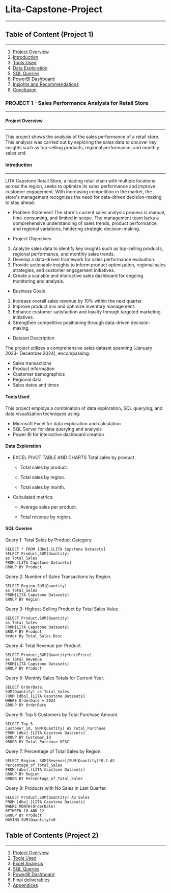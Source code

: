 # Lita-Capstone-Project
___

## Table of Content (Project 1)
___
1. [Project Overview](#project-overview)
2. [Introduction](#introduction)
3. [Tools Used](#tools-used)
4. [Data Exploration](#data-exploration)
5. [SQL Queries](#sql-queries)
6. [PowerBI Dashboard](#powerbi-dashboard)
7. [Insights and Recommendations](#insights-and-recommendation)
8. [Conclusion](#conclusion)

### PROJECT 1 - Sales Performance Analysis for Retail Store
___

#### Project Overview
___
This project shows the analysis of the sales performance of a retail store. This analysis was carried out by exploring the sales data to uncover key insights such as top-selling products, regional performance, and monthly sales end.  

#### Introduction
___
LITA Capstone Retail Store, a leading retail chain with multiple locations across the region, seeks to optimize its sales performance and improve customer engagement. With increasing competition in the market, the store's management recognizes the need for data-driven decision-making to stay ahead.


* Problem Statement
The store's current sales analysis process is manual, time-consuming, and limited in scope. The management team lacks a comprehensive understanding of sales trends, product performance, and regional variations, hindering strategic decision-making.


* Project Objectives
1. Analyze sales data to identify key insights such as top-selling products, regional performance, and monthly sales trends.
2. Develop a data-driven framework for sales performance evaluation.
3. Provide actionable insights to inform product optimization, regional sales strategies, and customer engagement initiatives.
4. Create a scalable and interactive sales dashboard for ongoing monitoring and analysis.


* Business Goals
1. Increase overall sales revenue by 10% within the next quarter.
2. Improve product mix and optimize inventory management.
3. Enhance customer satisfaction and loyalty through targeted marketing initiatives.
4. Strengthen competitive positioning through data-driven decision-making.


* Dataset Description

The project utilizes a comprehensive sales dataset spanning [January 2023- December 2024], encompassing:
- Sales transactions
- Product information
- Customer demographics
- Regional data
- Sales dates and times

#### Tools Used
This project employs a combination of data exploration, SQL querying, and data visualization techniques using:
- Microsoft Excel for data exploration and calculation
- SQL Server for data querying and analysis
- Power BI for interactive dashboard creation

#### Data Exploration
- EXCEL PIVOT TABLE AND CHARTS
Total sales by product


    - Total sales by product.

     
    - Total sales by region.
   
   
    - Total sales by month.
     


- Calculated metrics:
    - Average sales per product.
     

    - Total revenue by region.
     

#### SQL Queries

 Query 1: Total Sales by Product Category.
  ```
SELECT * FROM [dbo].[LITA Capstone Datasets]
SELECT Product,SUM(Quantity)
as Total_Sales
FROM [LITA Capstone Datasets]
GROUP BY Product
```

 Query 2: Number of Sales Transactions by Region.
```
SELECT Region,SUM(Quantity)
as Total_Sales
FROM[LITA Capstone Datasets]
GROUP BY Region
```

 Query 3: Highest-Selling Product by Total Sales Value.
```
SELECT Product,SUM(Quantity)
as Total_Sales
FROM[LITA Capstone Datasets]
GROUP BY Product
Order By Total_Sales Desc
```

 Query 4: Total Revenue per Product.
```
SELECT Product,SUM(Quantity*UnitPrice)
as Total_Revenue
FROM[LITA Capstone Datasets]
GROUP BY Product
```

 Query 5: Monthly Sales Totals for Current Year.
```
SELECT OrderDate,
SUM(Quantity) as Total_Sales
FROM [dbo].[LITA Capstone Datasets]
WHERE OrderDate = 2024
GROUP BY OrderDate
```

 Query 6: Top 5 Customers by Total Purchase Amount.
 ```
SELECT Top 5
Customer_Id, SUM(Quantity) AS Total_Purchase
FROM [dbo].[LITA Capstone Datasets]
GROUP BY Customer_Id
ORDER BY Total_Purchase DESC
```

 Query 7: Percentage of Total Sales by Region.
```
SELECT Region, SUM(Revenue)/SUM(Quantity)*0.1 AS Percentage_of_Total_Sales
FROM [dbo].[LITA Capstone Datasets]
GROUP BY Region
ORDER BY Percentage_of_Total_Sales
```

 Query 8: Products with No Sales in Last Quarter.
```
SELECT Product,SUM(Quantity) AS Sales
FROM [dbo].[LITA Capstone Datasets]
WHERE MONTH(OrderDate)
BETWEEN 10 AND 12
GROUP BY Product
HAVING SUM(Quantity)=0
```













## Table of Contents (Project 2)
___
1. [Project Overview](project-overview)
2. [Tools Used](tools-used)
3. [Excel Analysis](excel-analysis)
4. [SQL Queries](sql-queries)
5. [PowerBI Dashboard](powerbi-dashboard)
6. [Final deliverables](final-deliverables)
7. [Appendices](appendices)























